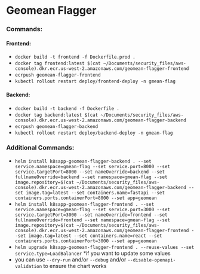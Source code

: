 # Geomean Flagger

### Commands:

#### Frontend:
- `docker build -t frontend -f Dockerfile.prod .`
- `docker tag frontend:latest $(cat ~/Documents/security_files/aws-console).dkr.ecr.us-west-2.amazonaws.com/geomean-flagger-frontend`
- `ecrpush geomean-flagger-frontend`
- `kubectl rollout restart deploy/frontend-deploy -n gmean-flag`

#### Backend:
- `docker build -t backend -f Dockerfile .`
- `docker tag backend:latest $(cat ~/Documents/security_files/aws-console).dkr.ecr.us-west-2.amazonaws.com/geomean-flagger-backend`
- `ecrpush geomean-flagger-backend`
- `kubectl rollout restart deploy/backend-deploy -n gmean-flag`

### Additional Commands:
- `helm install k8sapp-geomean-flagger-backend . --set service.namespace=gmean-flag --set service.port=8000 --set service.targetPort=8000 --set nameOverride=backend --set fullnameOverride=backend --set namespace=gmean-flag --set image.repository=$(cat ~/Documents/security_files/aws-console).dkr.ecr.us-west-2.amazonaws.com/geomean-flagger-backend --set image.tag=latest --set containers.name=fastapi --set containers.ports.containerPort=8000 --set app=geomean`
- `helm install k8sapp-geomean-flagger-frontend . --set service.namespace=gmean-flag --set service.port=3000 --set service.targetPort=3000 --set nameOverride=frontend --set fullnameOverride=frontend --set namespace=gmean-flag --set image.repository=$(cat ~/Documents/security_files/aws-console).dkr.ecr.us-west-2.amazonaws.com/geomean-flagger-frontend --set image.tag=latest --set containers.name=react --set containers.ports.containerPort=3000 --set app=geomean` 
- `helm upgrade k8sapp-geomean-flagger-frontend . --reuse-values --set service.type=LoadBalancer` *if you want to update some values
- you can use `--dry-run` and/or `--debug` and/or `--disable-openapi-validation` to ensure the chart works
